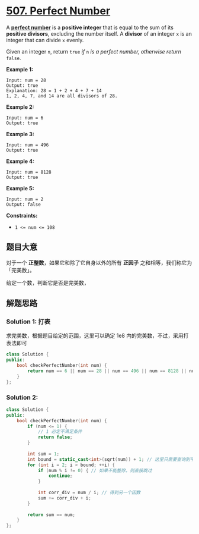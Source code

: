 # [507. Perfect Number](https://leetcode-cn.com/problems/perfect-number/)

A [**perfect number**](https://en.wikipedia.org/wiki/Perfect_number) is a **positive integer** that is equal to the sum of its **positive divisors**, excluding the number itself. A **divisor** of an integer `x` is an integer that can divide `x` evenly.

Given an integer `n`, return `true` *if* `n` *is a perfect number, otherwise return* `false`.

 

**Example 1:**

```
Input: num = 28
Output: true
Explanation: 28 = 1 + 2 + 4 + 7 + 14
1, 2, 4, 7, and 14 are all divisors of 28.
```

**Example 2:**

```
Input: num = 6
Output: true
```

**Example 3:**

```
Input: num = 496
Output: true
```

**Example 4:**

```
Input: num = 8128
Output: true
```

**Example 5:**

```
Input: num = 2
Output: false
```

 

**Constraints:**

- `1 <= num <= 108`

## 题目大意

对于一个 **正整数**，如果它和除了它自身以外的所有 **正因子** 之和相等，我们称它为 「完美数」。

给定一个数，判断它是否是完美数，

## 解题思路

### Solution 1: 打表

求完美数，根据题目给定的范围，这里可以确定 1e8 内的完美数，不过，采用打表法即可

```c++
class Solution {
public:
    bool checkPerfectNumber(int num) {
        return num == 6 || num == 28 || num == 496 || num == 8128 || num == 33550336;
    }
};
```

### Solution 2:

````c++
class Solution {
public:
    bool checkPerfectNumber(int num) {
        if (num <= 1) {
            // 1 必定不满足条件
            return false;
        }
        
        int sum = 1;
        int bound = static_cast<int>(sqrt(num)) + 1; // 这里只需要查询到平方根的位置
        for (int i = 2; i < bound; ++i) {
            if (num % i != 0) { // 如果不能整除，则直接跳过
                continue;
            }
            
            int corr_div = num / i; // 得到另一个因数
            sum += corr_div + i;
        }
        
        return sum == num;
    }
};
````


